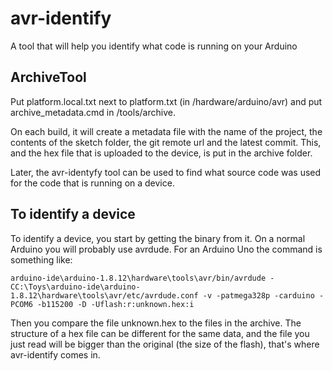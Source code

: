 # avr-identify
A tool that will help you identify what code is running on your Arduino


## ArchiveTool
Put platform.local.txt next to platform.txt (in /hardware/arduino/avr) 
and put archive_metadata.cmd in /tools/archive.

On each build, it will create a metadata file with the name of the project, the contents of the sketch folder, the git remote url and the latest commit.
This, and the hex file that is uploaded to the device, is put in the archive folder.

Later, the avr-identyfy tool can be used to find what source code was used for the code that is running on a device.

## To identify a device
To identify a device, you start by getting the binary from it. On a normal Arduino you will probably use avrdude.
For an Arduino Uno the command is something like:

```arduino-ide\arduino-1.8.12\hardware\tools\avr/bin/avrdude -CC:\Toys\arduino-ide\arduino-1.8.12\hardware\tools\avr/etc/avrdude.conf -v -patmega328p -carduino -PCOM6 -b115200 -D -Uflash:r:unknown.hex:i```

Then you compare the file unknown.hex to the files in the archive. The structure of a hex file can be different for the same data, and the file you just read will be bigger than the original (the size of the flash), that's where avr-identify comes in.

